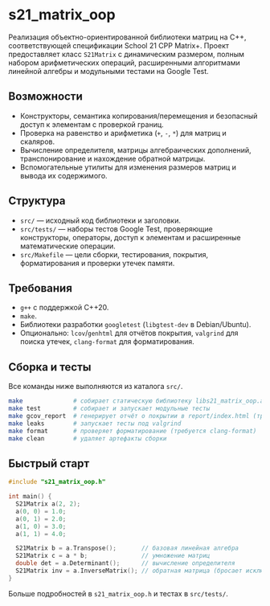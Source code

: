# s21_matrix_oop

Реализация объектно-ориентированной библиотеки матриц на C++, соответствующей спецификации School 21 CPP Matrix+. Проект предоставляет класс `S21Matrix` с динамическим размером, полным набором арифметических операций, расширенными алгоритмами линейной алгебры и модульными тестами на Google Test.

## Возможности
- Конструкторы, семантика копирования/перемещения и безопасный доступ к элементам с проверкой границ.
- Проверка на равенство и арифметика (`+`, `-`, `*`) для матриц и скаляров.
- Вычисление определителя, матрицы алгебраических дополнений, транспонирование и нахождение обратной матрицы.
- Вспомогательные утилиты для изменения размеров матриц и вывода их содержимого.

## Структура
- `src/` — исходный код библиотеки и заголовки.
- `src/tests/` — наборы тестов Google Test, проверяющие конструкторы, операторы, доступ к элементам и расширенные математические операции.
- `src/Makefile` — цели сборки, тестирования, покрытия, форматирования и проверки утечек памяти.

## Требования
- `g++` с поддержкой C++20.
- `make`.
- Библиотеки разработки `googletest` (`libgtest-dev` в Debian/Ubuntu).
- Опционально: `lcov`/`genhtml` для отчётов покрытия, `valgrind` для поиска утечек, `clang-format` для форматирования.

## Сборка и тесты
Все команды ниже выполняются из каталога `src/`.

```bash
make              # собирает статическую библиотеку libs21_matrix_oop.a
make test         # собирает и запускает модульные тесты
make gcov_report  # генерирует отчёт о покрытии в report/index.html (требуется lcov)
make leaks        # запускает тесты под valgrind
make format       # проверяет форматирование (требуется clang-format)
make clean        # удаляет артефакты сборки
```

## Быстрый старт
```cpp
#include "s21_matrix_oop.h"

int main() {
  S21Matrix a(2, 2);
  a(0, 0) = 1.0;
  a(0, 1) = 2.0;
  a(1, 0) = 3.0;
  a(1, 1) = 4.0;

  S21Matrix b = a.Transpose();       // базовая линейная алгебра
  S21Matrix c = a * b;               // умножение матриц
  double det = a.Determinant();      // вычисление определителя
  S21Matrix inv = a.InverseMatrix(); // обратная матрица (бросает исключение, если det == 0)
}
```

Больше подробностей в `s21_matrix_oop.h` и тестах в `src/tests/`.
